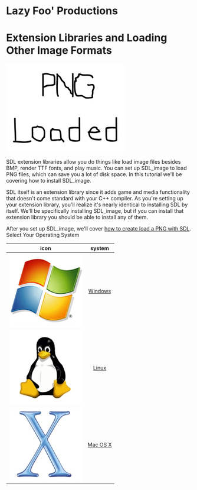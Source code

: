 # Lazy Foo' Productions
# Extension Libraries and Loading Other Image Formats

![](images/preview-5.png)

SDL extension libraries allow you do things like load image files besides BMP, render TTF fonts, and play music. You can set up SDL_image to load PNG files, which
can save you a lot of disk space. In this tutorial we'll be covering how to install SDL_image.

SDL itself is an extension library since it adds game and media functionality that doesn't come standard with your C++ compiler. As you're setting up your extension
library, you'll realize it's nearly identical to installing SDL by itself. We'll be specifically installing SDL_image, but if you can install that extension library
you should be able to install any of them.

After you set up SDL_image, we'll cover [how to create load a PNG with SDL](Loading_PNGs_wit_SDL_image.md).
Select Your Operating System

|icon|system|
|-----|:--------:|
|[![](images/logo-3.jpg)](index-58.php.htm)|[Windows](index-58.php.htm)|
|[![](images/logo-4.jpg)](index-59.php.htm)|[Linux](index-59.php.htm)|
|[![](images/logo-5.jpg)](index-60.php.htm)|[Mac OS X](index-60.php.htm)|
